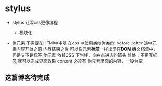 # stylus

- stylus 让写css更像编程
  - 模块化

- 伪元素
  不需要在HTMl中申明
  在css 中使用类似伪类的::before
  ::after
  选中元素内容开始之前
  内容结束之后
  可以像元素**标签**一样出现在**DOM 树**文档流中，但是又不是标签
  伪元素 依赖CSS
  下划线，向右点进去的箭头
  好处：不用写标签,就可以完成界面效果
  content 必须有 伪元素里面的内容，一般为空

## 这篇博客待完成
